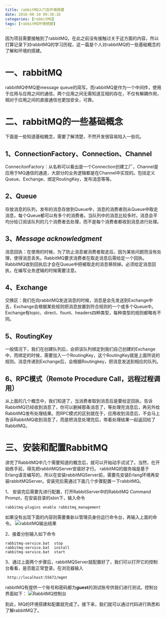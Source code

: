 ```yaml
---
title: rabbitMQ入门及环境搭建
date: 2016-08-10 09:36:16
categories: [rabbitMQ]
tags: [rabbitMQ环境搭建]
---
```

因为项目需要接触到了rabbitMQ，在此之前没有接触过关于这方面的内容，所以打算记录下对rabbitMQ的学习历程，这一篇是个人对rabbitMQ的一些基础概念的了解和环境的搭建。<!-- more -->

# 一、rabbitMQ

rabbitMQ中MQ是message queue的简写。而rabbitMQ是作为一个中间件，使用于应用与应用之间的通信，两个应用之间无需知道互相的存在，不仅有解耦作用，相对于应用之间的直接通信也更加安全，可靠。

# 二、rabbitMQ的一些基础概念

下面是一些知道基础概念，需要了解清楚，不然开发很容易陷入一些坑。

## 1、ConnectionFactory、Connection、Channel

ConnecitonFactory：从名称可以看出是一个Connection创建工厂，Channel是应用于MQ通信的通道，大部分的业务逻辑都是在Channel中实现的。包括定义Queue、Exchange、绑定RoutingKey，发布消息等等。

## 2、Queue

存放消息的队列，发布的消息存放到Queue中，消息的消费者则从Queue中取走消息，每个Queue都可以有多个的消费者。当队列中的消息比较多时，消息会平均分给订阅该队列的几个消费者去处理，而不是每个消费者都收到消息进行处理。

## 3、***Message acknowledgment***

消息回执：在使用的时候，为了防止消息被消费者取走后，因为某些问题而没有处理，使得消息丢失。RabbitMQ要求消费者在取走消息后需给定一个回执。RabbitMQ收到回执后才会在Queue中把被取走的消息移除掉。必须给定消息回执，在编写业务逻辑的时候需要注意。

## 4、Exchange

交换区：我们在向rabbitMQ发送消息的时候，消息是会先发送到Exchange中去，Exchange会根据某些规则把消息放置到符合规则的一个或多个Queue中。Exchange有topic、direct、fount、headers四种类型，每种类型的规则都略有不同。

## 5、RoutingKey

一般情况下，我们在创建队列后，会把该队列绑定到我们自己创建的Exchange中，而绑定的时候，需要加入一个RoutingKey，这个RoutingKey就是上面所说的规则。消息传递到Exchange后，会根据Routingkey，把消息发送到相应的队列。

## 6、RPC模式（Remote Procedure Call，远程过程调用）

从上面的几个概念中，我们知道了，当消费者取到消息后是要给定回执，告诉RabbitMQ已经收到消息了，你可以删掉那条消息了，等处理完消息后，再另外给RabbitMQ发布处理结果。而RPC模式的区别就在于，应用收到消息后，不会马上告诉RabbitMQ收到消息了，而是把消息处理完后，带着处理结果一起返回给了RabbitMQ。

# 三、安装和配置RabbitMQ

讲完了RabbitMQ中几个需要知道的概念后，就可以开始动手试试了。当然，在开始练手前，得先把rabbitMQServer安装好才行。
rabbitMQ的服务端是基于Erlang语言编写的，所以在安装rabbitMQServer前，需要先安装Erlang环境再安装rabbitMQServer。安装完后需通过下面几个步骤配置一下rabbitMQ。

1、 安装完后需要先进行配置，打开RabbitServer中的RabbitMQ Command Prompt，在安装目录的sbin下，输入命令

```
rabbitmq-plugins enable rabbitmq_management    
```
如果没有出现下面的内容则需要重新以管理员身份运行命令台，再输入上面的命令。
![rabbitMQ输出结果](http://obl32g9cf.bkt.clouddn.com/rabbitMQ%E5%91%BD%E4%BB%A4%E8%A1%8C.png)

2、接着分别输入如下命令

```
rabbitmq-service.bat  stop
rabbitmq-service.bat  install
rabbitmq-service.bat  start
```
3、通过上面两个步骤后，rabbitMQServer就配置好了，我们可以打开它的控制台看看，是否能正常登录。在浏览器输入
```
 http://localhost:55672/mgmt    
```
rabbitMQ有提供一个账号和密码都为**guest**的测试账号供我们进行测试。控制台界面如下：
![RabbitMQ控制台](http://obl32g9cf.bkt.clouddn.com/rabbitMQ%E6%8E%A7%E5%88%B6%E5%8F%B0.png)

到此，MQ的环境搭建和配置就完成了。接下来，我们就可以通过代码进行熟悉和了解rabbitMQ了。
